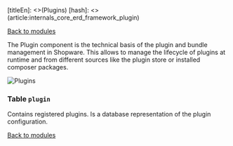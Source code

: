 [titleEn]: <>(Plugins)
[hash]: <>(article:internals_core_erd_framework_plugin)

[Back to modules](./../10-modules.md)

The Plugin component is the technical basis of the plugin and bundle management in Shopware. This allows to manage the lifecycle of plugins at runtime and from different sources like the plugin store or installed composer packages.

![Plugins](./dist/erd-shopware-core-framework-plugin.png)


### Table `plugin`

Contains registered plugins. Is a database representation of the plugin configuration.


[Back to modules](./../10-modules.md)
